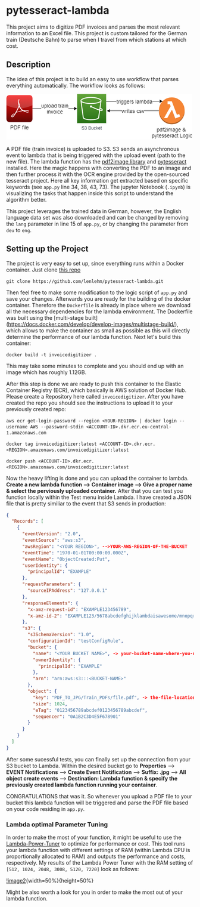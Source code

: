 # pytesseract-lambda
This project aims to digitize PDF invoices and parses the most relevant information to an Excel file. This project is custom tailored for the German train (Deutsche Bahn) to parse when I travel from which stations at which cost.

## Description 

The idea of this project is to build an easy to use workflow that parses everything automatically. The workflow looks as follows: 

![image](lambda.png)

A PDF file (train invoice) is uploaded to S3. S3 sends an asynchronous event to lambda that is being triggered with the upload event (path to the new file). The lambda function has the [pdf2image library](https://pypi.org/project/pdf2image/) and [pytesseract](https://pypi.org/project/pytesseract/) installed.
Here the magic happens with converting the PDF to an image and then further process it with the OCR engine provided by the open-sourced tesseract project. Here all key information get extracted based on specific keywords (see ```app.py``` line 34, 38, 43, 73). The jupyter Notebook (```.ipynb```) is visualizing the tasks that happen inside this script to understand the algorithm better. <br /> 

This project leverages the trained data in German, however, the English language data set was also downloaded and can be changed by removing the ```lang``` parameter in line 15 of ```app.py```, or by changing the parameter from ```deu``` to ```eng```.

## Setting up the Project 

The project is very easy to set up, since everything runs within a Docker container. Just clone [this repo](https://github.com/lenlehm/pytesseract-lambda)

```
git clone https://github.com/lenlehm/pytesseract-lambda.git
```

Then feel free to make some modification to the logic script of ```app.py``` and save your changes. 
Afterwards you are ready for the building of the docker container. Therefore the ```Dockerfile``` is already in place where we download all the necessary dependencies for the lambda environment. The Dockerfile was built using the [multi-stage built] (https://docs.docker.com/develop/develop-images/multistage-build/), which allows to make the container as small as possible as this will directly determine the performance of our lambda function. Next let's build this container:

```
docker build -t invoicedigitizer .
```

This may take some minutes to complete and you should end up with an image which has roughly 1.12GB. 

After this step is done we are ready to push this container to the Elastic Container Registry (ECR), which basically is AWS solution of Docker Hub. Please create a Repository here called ```invoicedigitizer```. After you have created the repo you should see the instructions to upload it to your previously created repo:

```
aws ecr get-login-password --region <YOUR-REGION> | docker login --username AWS --password-stdin <ACCOUNT-ID>.dkr.ecr.eu-central-1.amazonaws.com
```
```
docker tag invoicedigitizer:latest <ACCOUNT-ID>.dkr.ecr.<REGION>.amazonaws.com/invoicedigitizer:latest
```
```
docker push <ACCOUNT-ID>.dkr.ecr.<REGION>.amazonaws.com/invoicedigitizer:latest
```
Now the heavy lifting is done and you can upload the container to lambda. **Create a new lambda function --> Container image --> Give a proper name & select the perviously uploaded container.**
After that you can test you function locally within the Test menu inside Lambda. I have created a JSON file that is pretty similiar to the event that S3 sends in production: 

```json 
{
  "Records": [
    {
      "eventVersion": "2.0",
      "eventSource": "aws:s3",
      "awsRegion": "<YOUR REGION>", -->YOUR-AWS-REGION-OF-THE-BUCKET
      "eventTime": "1970-01-01T00:00:00.000Z",
      "eventName": "ObjectCreated:Put",
      "userIdentity": {
        "principalId": "EXAMPLE"
      },
      "requestParameters": {
        "sourceIPAddress": "127.0.0.1"
      },
      "responseElements": {
        "x-amz-request-id": "EXAMPLE123456789",
        "x-amz-id-2": "EXAMPLE123/5678abcdefghijklambdaisawesome/mnopqrstuvwxyzABCDEFGH"
      },
      "s3": {
        "s3SchemaVersion": "1.0",
        "configurationId": "testConfigRule",
        "bucket": {
          "name": "<YOUR BUCKET NAME>", -> your-bucket-name-where-you-upload-the-PDFs-to.
          "ownerIdentity": {
            "principalId": "EXAMPLE"
          },
          "arn": "arn:aws:s3:::<BUCKET-NAME>"
        },
        "object": {
          "key": "PDF_TO_JPG/Train_PDFs/file.pdf", -> the-file-location-of-the-pdf-file-with-its-name
          "size": 1024,
          "eTag": "0123456789abcdef0123456789abcdef",
          "sequencer": "0A1B2C3D4E5F678901"
        }
      }
    }
  ]
}
```
After some sucessful tests, you can finally set up the connection from your S3 bucket to Lambda. 
Within the desired bucket go to **Properties** --> **EVENT Notifications** --> **Create Event Notification** --> **Suffix: .jpg** --> **All object create events** --> **Destination: Lambda function & specify the previously created lambda function running your container**.

CONGRATULATIONS that was it. So whenever you upload a PDF file to your bucket this lambda function will be triggered and parse the PDF file based on your code residing in ```app.py```.

### Lambda optimal Parameter Tuning 

In order to make the most of your function, it might be useful to use the [Lambda-Power-Tuner](https://github.com/alexcasalboni/aws-lambda-power-tuning) to optimize for performance or cost. This tool runs your lambda function with different settings of RAM (within Lambda CPU is proportionally allocated to RAM) and outputs the performance and costs, respectively. My results of the Lambda Power Tuner with the RAM setting of ```[512, 1024, 2048, 3008, 5120, 7220]``` look as follows: 

[!image2](tuning-results.PNG){width=50%}{height=50%}

Might be also worth a look for you in order to make the most out of your lambda function.
